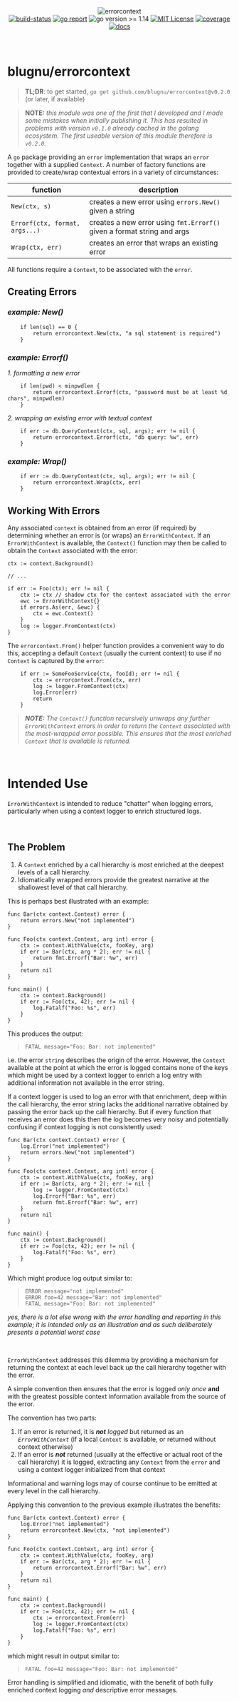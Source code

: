 <div align="center" style="margin-bottom:20px">
  <img src=".assets/banner.png" alt="errorcontext" />
  <div align="center">
    <a href="https://github.com/blugnu/errorcontext/actions/workflows/qa.yml"><img alt="build-status" src="https://github.com/blugnu/errorcontext/actions/workflows/qa.yml/badge.svg?branch=master&style=flat-square"/></a>
    <a href="https://goreportcard.com/report/github.com/blugnu/errorcontext" ><img alt="go report" src="https://goreportcard.com/badge/github.com/blugnu/errorcontext"/></a>
    <a><img alt="go version >= 1.14" src="https://img.shields.io/github/go-mod/go-version/blugnu/errorcontext?style=flat-square"/></a>
    <a href="https://github.com/blugnu/errorcontext/blob/master/LICENSE"><img alt="MIT License" src="https://img.shields.io/github/license/blugnu/errorcontext?color=%234275f5&style=flat-square"/></a>
    <a href="https://coveralls.io/github/blugnu/errorcontext?branch=master"><img alt="coverage" src="https://img.shields.io/coveralls/github/blugnu/errorcontext?style=flat-square"/></a>
    <a href="https://pkg.go.dev/github.com/blugnu/errorcontext"><img alt="docs" src="https://pkg.go.dev/badge/github.com/blugnu/errorcontext"/></a>
  </div>
</div>

<br/>

# blugnu/errorcontext

> **TL;DR**: to get started, `go get github.com/blugnu/errorcontext@v0.2.0` (or later, if available)

> **NOTE:** _this module was one of the first that I developed and I made some mistakes when initially publishing it.  This has resulted in problems with version `v0.1.0` already cached in the golang ecosystem.  The first useable version of this module therefore is `v0.2.0`._

A `go` package providing an `error` implementation that wraps an `error` together with a supplied `Context`.  A number of factory functions are provided to create/wrap contextual errors in a variety of circumstances:

| function | description |
| -- | -- |
| `New(ctx, s)` | creates a new error using `errors.New()` given a string |
| `Errorf(ctx, format, args...)` | creates a new error using `fmt.Errorf()` given a format string and args |
| `Wrap(ctx, err)` | creates an error that wraps an existing error |

All functions require a `Context`, to be associated with the `error`.

## Creating Errors

### _example: New()_
```golang
    if len(sql) == 0 {
        return errorcontext.New(ctx, "a sql statement is required")
    }
```

### _example: Errorf()_
_1. formatting a new error_
```golang
    if len(pwd) < minpwdlen {
        return errorcontext.Errorf(ctx, "password must be at least %d chars", minpwdlen)
    }
```
_2. wrapping an existing error with textual context_
```golang
    if err := db.QueryContext(ctx, sql, args); err != nil {
        return errorcontext.Errorf(ctx, "db query: %w", err)
    }
```

### _example: Wrap()_
```golang
    if err := db.QueryContext(ctx, sql, args); err != nil {
        return errorcontext.Wrap(ctx, err)
    }
```

## Working With Errors

Any associated `context` is obtained from an error (if required) by determining whether an error is (or wraps) an `ErrorWithContext`.  If an `ErrorWithContext` is available, the `Context()` function may then be called to obtain the `Context` associated with the error:

```golang
ctx := context.Background()

// ...

if err := Foo(ctx); err != nil {
    ctx := ctx // shadow ctx for the context associated with the error
    ewc := ErrorWithContext{}
    if errors.As(err, &ewc) {
        ctx = ewc.Context()
    }
    log := logger.FromContext(ctx)
}
```

The `errorcontext.From()` helper function provides a convenient way to do this, accepting a default `Context` (usually the current context) to use if no `Context` is captured by the `error`:

```golang
    if err := SomeFooService(ctx, fooId); err != nil {
        ctx := errorcontext.From(ctx, err)
        log := logger.FromContext(ctx)
        log.Error(err)
        return
    }
```
> _**NOTE:** The `Context()` function recursively unwraps any further `ErrorWithContext` errors in order to return the `Context` associated with the most-wrapped error possible.  This ensures that the most enriched `Context` that is available is returned._

<br>

# Intended Use

`ErrorWithContext` is intended to reduce "chatter" when logging errors, particularly when using a context logger to enrich structured logs.

<br>

## The Problem

1. A `Context` enriched by a call hierarchy is _most_ enriched at the deepest levels of a call hierarchy.
2. Idiomatically wrapped errors provide the greatest narrative at the shallowest level of that call hierarchy.

This is perhaps best illustrated with an example:

```golang
func Bar(ctx context.Context) error {
    return errors.New("not implemented")
}

func Foo(ctx context.Context, arg int) error {
    ctx := context.WithValue(ctx, fooKey, arg)
    if err := Bar(ctx, arg * 2); err != nil {
        return fmt.Errorf("Bar: %w", err)
    }
    return nil
}

func main() {
    ctx := context.Background()
    if err := Foo(ctx, 42); err != nil {
        log.Fatalf("Foo: %s", err)
    }
}
```

This produces the output:

> `FATAL message="Foo: Bar: not implemented"`

i.e. the error `string` describes the origin of the error.  However, the `Context` available at the point at which the error is logged contains none of the keys which might be used by a context logger to enrich a log entry with additional information not available in the error string.

If a context logger is used to log an error with that enrichment, deep within the call hierarchy, the error string lacks the additional narrative obtained by passing the error back up the call hierarchy.  But if every function that receives an error does this then the log becomes very noisy and potentially confusing if context logging is not consistently used:

```golang
func Bar(ctx context.Context) error {
    log.Error("not implemented")
    return errors.New("not implemented")
}

func Foo(ctx context.Context, arg int) error {
    ctx := context.WithValue(ctx, fooKey, arg)
    if err := Bar(ctx, arg * 2); err != nil {
        log := logger.FromContext(ctx)
        log.Errorf("Bar: %s", err)
        return fmt.Errorf("Bar: %w", err)
    }
    return nil
}

func main() {
    ctx := context.Background()
    if err := Foo(ctx, 42); err != nil {
        log.Fatalf("Foo: %s", err)
    }
}
```

Which might produce log output similar to: 
> `ERROR message="not implemented"`<br/> `ERROR foo=42 message="Bar: not implemented"`<br/> `FATAL message="Foo: Bar: not implemented"`

_yes, there is a lot else wrong with the error handling and reporting in this example; it is intended only as an illustration and as such deliberately presents a potential worst case_

<br/>

`ErrorWithContext` addresses this dilemma by providing a mechanism for returning the context at each level back _up_ the call hierarchy together with the error.

A simple convention then ensures that the error is logged _only once_ **and** with the greatest possible context information available from the source of the error.

The convention has two parts:

1. If an error is returned, it is _**not** logged_ but returned as an _`ErrorWithContext`_ (if a local `Context` is available, or returned without context otherwise)
2. If an error is _**not**_ returned (usually at the effective or actual root of the call hierarchy) it is logged, extracting any `Context` from the `error` and using a context logger initialized from that context

Informational and warning logs may of course continue to be emitted at every level in the call hierarchy.

Applying this convention to the previous example illustrates the benefits:

```golang
func Bar(ctx context.Context) error {
    log.Error("not implemented")
    return errorcontext.New(ctx, "not implemented")
}

func Foo(ctx context.Context, arg int) error {
    ctx := context.WithValue(ctx, fooKey, arg)
    if err := Bar(ctx, arg * 2); err != nil {
        return errorcontext.Errorf("Bar: %w", err)
    }
    return nil
}

func main() {
    ctx := context.Background()
    if err := Foo(ctx, 42); err != nil {
        ctx := errorcontext.From(err)
        log := logger.FromContext(ctx)
        log.Fatalf("Foo: %s", err)
    }
}
```

which might result in output similar to:

> `FATAL foo=42 message="Foo: Bar: not implemented"`

Error handling is simplified and idiomatic, with the benefit of both fully enriched context logging _and_ descriptive error messages.